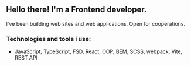 ## Hello there! I'm a Frontend developer.
I've been building web sites and web applications. Open for cooperations.

### Technologies and tools i use:
- JavaScript, TypeScript, FSD, React, OOP, BEM, SCSS, webpack, Vite, REST API

<!--
**baglaev/baglaev** is a ✨ _special_ ✨ repository because its `README.md` (this file) appears on your GitHub profile.

Here are some ideas to get you started:

- 🔭 I’m currently working on ...
- 🌱 I’m currently learning ...
- 👯 I’m looking to collaborate on ...
- 🤔 I’m looking for help with ...
- 💬 Ask me about ...
- 📫 How to reach me: ...
- 😄 Pronouns: ...
- ⚡ Fun fact: ...
-->
